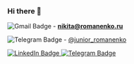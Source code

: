 ### Hi there 👋


<img src="https://img.shields.io/badge/Gmail-blue?logo=gmail&logoColor=white" alt="Gmail Badge"/> - **nikita@romanenko.ru**

<img src="https://img.shields.io/badge/Telegram-blue?logo=telegram&logoColor=white" alt="Telegram Badge"/> - [@junior_romanenko](https://t.me/junior_romanenko/)


<div id="badges">
  <a href="**nikita@romanenko.ru**">
    <img src="https://img.shields.io/badge/LinkedIn-blue?style=for-the-badge&logo=linkedin&logoColor=white" alt="LinkedIn Badge"/>
  </a>
  <a href="https://t.me/junior_romanenko/">
    <img src="https://img.shields.io/badge/Telegram-blue?logo=telegram&logoColor=white" alt="Telegram Badge"/>
  </a>
</div>


<!--
**juniorromanenko/juniorromanenko** is a ✨ _special_ ✨ repository because its `README.md` (this file) appears on your GitHub profile.

Here are some ideas to get you started:

- 🔭 I’m currently working on ...
- 🌱 I’m currently learning ...
- 👯 I’m looking to collaborate on ...
- 🤔 I’m looking for help with ...
- 💬 Ask me about ...
- 📫 How to reach me: ...
- 😄 Pronouns: ...
- ⚡ Fun fact: ...
-->
